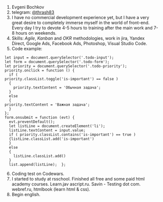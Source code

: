 1. Evgeni Bochkov
2. telegram: [@thrash83](https://t.me/thrash83)
3. I have no commercial development experience yet, but I have a very great desire to completely immerse myself in the world of front-end. Every day I try to devote 4-5 hours to training after the main work and 7-8 hours on weekends.
4. Skills: *Agile*, *Kanban* and *OKR* methodologies, work in jira, Yandex Direct, Google Ads, Facebook Ads, Photoshop, Visual Studio Code.
5. Code example: 
```let list = document.querySelector('.todo-list');
let input = document.querySelector('.todo-input');
let form = document.querySelector('.todo-form');
let priority = document.querySelector('.todo-priority');
priority.onclick = function () {
  if ( 
priority.classList.toggle('is-important') == false )
  {
    priority.textContent = 'Обычная задача';    
  }
  else
  {
priority.textContent = 'Важная задача';
  }
};
form.onsubmit = function (evt) {
  evt.preventDefault();
  let listLine = document.createElement('li');
  listLine.textContent = input.value;
  if ( priority.classList.contains('is-important') == true )
  {listLine.classList.add('is-important')
  }
  else
  {
    listLine.classList.add()
  }
  list.append(listLine);  };
```
6. Coding test on Codewars. 
7. I started to study at rsschool. Finished all free and some paid html academy courses. Learn.jav ascript.ru. Savin - Testing dot com. webref.ru, htmlbook (learn html & css). 
8. Begin english.
